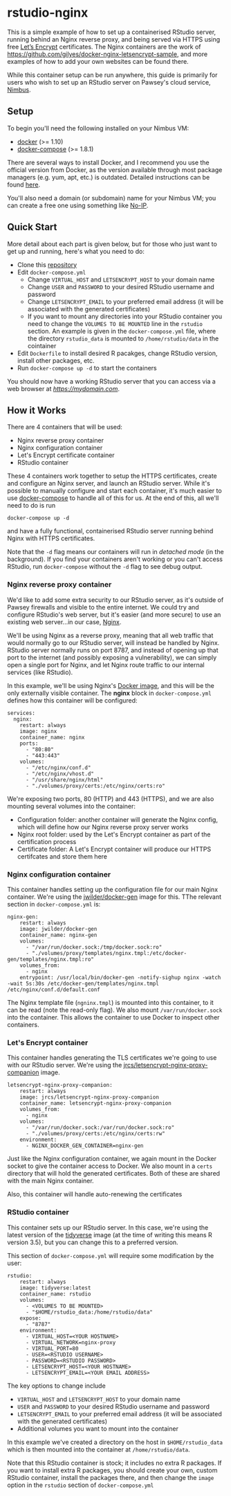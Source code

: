 # rstudio-nginx

This is a simple example of how to set up a containerised RStudio server, running behind an Nginx reverse proxy, and being served
via HTTPS using free [Let’s Encrypt](https://letsencrypt.org) certificates.  The Nginx containers are the work of https://github.com/gilyes/docker-nginx-letsencrypt-sample,
and more examples of how to add your own websites can be found there.

While this container setup can be run anywhere, this guide is primarily for users who wish to set up an RStudio server on Pawsey's cloud service, [Nimbus](https://www.pawsey.org.au/our-services/data/cloud-services/).

## Setup

To begin you'll need the following installed on your Nimbus VM:

* [docker](https://docs.docker.com/engine/installation/) (>= 1.10)
* [docker-compose](https://github.com/docker/compose/releases) (>= 1.8.1)

There are several ways to install Docker, and I recommend you use the official version from Docker, as the version available through most package managers (e.g. yum, apt, etc.) is outdated.  Detailed instructions can be found [here](https://docs.docker.com/install/linux/docker-ce/ubuntu/).

You'll also need a domain (or subdomain) name for your Nimbus VM; you can create a free one using something like [No-IP](www.noip.com).

## Quick Start

More detail about each part is given below, but for those who just want to get up and running, here's what you need to do:

* Clone this [repository](https://github.com/skjerven/rstudio-nginx)
* Edit `docker-compose.yml`
	* Change `VIRTUAL_HOST` and `LETSENCRYPT_HOST` to your domain name
	* Change `USER` and  `PASSWORD` to your desired RStudio username and password
	* Change `LETSENCRYPT_EMAIL` to your preferred email address (it will be associated with the generated certificates)
	* If you want to mount any directories into your RStudio container you need to change the `VOLUMES TO BE MOUNTED` line in the `rstudio` section.  An example is given in the `docker-compose.yml` file, where the directory `rstudio_data` is mounted to `/home/rstudio/data` in the cointainer
* Edit `Dockerfile` to install desired R pacakges, change RStudio version, install other packages, etc.
* Run `docker-compose up -d` to start the containers

You should now have a working RStudio server that you can access via a web browser at *https://mydomain.com*.
 

## How it Works

There are 4 containers that will be used:

* Nginx reverse proxy container
* Nginx configuration container
* Let's Encrypt certificate container
* RStudio container 

These 4 containers work together to setup the HTTPS certificates, create and configure an Nginx server, and launch an RStudio server.  While it's possible to manually configure and start each container, it's much easier to use [docker-compose](https://github.com/docker/compose) to handle all of this for us.  At the end of this, all we'll need to do is run 

`docker-compose up -d`

and have a fully functional, containerised RStudio server running behind Nginx with HTTPS certificates. 

Note that the `-d` flag means our containers will run in *detached mode* (in the background).  If you find your containers aren't working or you can't access RStudio, run `docker-compose` without the `-d` flag to see debug output.

### Nginx reverse proxy container

We'd like to add some extra security to our RStudio server, as it's outside of Pawsey firewalls and visible to the entire internet.  We could try and configure RStudio's web server, but it's easier (and more secure) to use an existing web server...in our case, [Nginx](www.nginx.com).

We'll be using Nginx as a reverse proxy, meaning that all web traffic that would normally go to our RStudio server, will instead be handled by Nginx.  RStudio server normally runs on port 8787, and instead of opening up that port to the internet (and possibly exposing a vulnerability), we can simply open a single port for Nginx, and let Nginx route traffic to our internal services (like RStudio).

In this example, we'll be using Nginx's [Docker image](https://hub.docker.com/_/nginx/), and this will be the only externally visible container.  The **nginx** block in `docker-compose.yml` defines how this container will be configured:

```
services:
  nginx:
    restart: always
    image: nginx
    container_name: nginx
    ports:
      - "80:80"
      - "443:443"
    volumes:
      - "/etc/nginx/conf.d"
      - "/etc/nginx/vhost.d"
      - "/usr/share/nginx/html"
      - "./volumes/proxy/certs:/etc/nginx/certs:ro"
```
We're exposing two ports, 80 (HTTP) and 443 (HTTPS), and we are also mounting several volumes into the container:

* Configuration folder: another container will generate the Nginx config, which will define how our Nginx reverse proxy server works
* Nginx root folder: used by the Let's Encrypt container as part of the certification process
* Certificate folder: A Let's Encrypt container will produce our HTTPS certifcates and store them here

### Nginx configuration container

This container handles setting up the configuration file for our main Nginx container.  We're using the [jwilder/docker-gen](https://hub.docker.com/r/jwilder/docker-gen) image for this.  TThe relevant section in `docker-compose.yml` is:

```
nginx-gen:
    restart: always
    image: jwilder/docker-gen
    container_name: nginx-gen
    volumes:
      - "/var/run/docker.sock:/tmp/docker.sock:ro"
      - "./volumes/proxy/templates/nginx.tmpl:/etc/docker-gen/templates/nginx.tmpl:ro"
    volumes_from:
      - nginx
    entrypoint: /usr/local/bin/docker-gen -notify-sighup nginx -watch -wait 5s:30s /etc/docker-gen/templates/nginx.tmpl /etc/nginx/conf.d/default.conf
```

The Nginx template file (`ngninx.tmpl`) is mounted into this container, to it can be read (note the read-only flag).  We also mount `/var/run/docker.sock` into the container.  This allows the container to use Docker to inspect other containers.

### Let's Encrypt container

This container handles generating the TLS certificates we're going to use with our RStudio server.  We're using the [jrcs/letsencrypt-nginx-proxy-companion](https://hub.docker.com/r/jrcs/letsencrypt-nginx-proxy-companion/) image.

```
letsencrypt-nginx-proxy-companion:
    restart: always
    image: jrcs/letsencrypt-nginx-proxy-companion
    container_name: letsencrypt-nginx-proxy-companion
    volumes_from:
      - nginx
    volumes:
      - "/var/run/docker.sock:/var/run/docker.sock:ro"
      - "./volumes/proxy/certs:/etc/nginx/certs:rw"
    environment:
      - NGINX_DOCKER_GEN_CONTAINER=nginx-gen
```

Just like the Nginx configuration container, we again mount in the Docker socket to give the container access to Docker.  We also mount in a `certs` directory that will hold the generated certificates.  Both of these are shared with the main Nginx container.

Also, this container will handle auto-renewing the certificates

### RStudio container

This container sets up our RStudio server.  In this case, we're using the latest version of the [tidyverse](https://hub.docker.com/r/rocker/tidyverse/) image (at the time of writing this means R version 3.5), but you can change this to a preferred version.

This section of `docker-compose.yml` will require some modification by the user:

```
rstudio:
    restart: always
    image: tidyverse:latest
    container_name: rstudio
    volumes:
      - <VOLUMES TO BE MOUNTED>
      - "$HOME/rstudio_data:/home/rstudio/data"
    expose:
      - "8787"
    environment:
      - VIRTUAL_HOST=<YOUR HOSTNAME>
      - VIRTUAL_NETWORK=nginx-proxy
      - VIRTUAL_PORT=80
      - USER=<RSTUDIO USERNAME>
      - PASSWORD=<RSTUDIO PASSWORD>
      - LETSENCRYPT_HOST=<YOUR HOSTNAME>
      - LETSENCRYPT_EMAIL=<YOUR EMAIL ADDRESS>
```
The key options to change include

* `VIRTUAL_HOST` and `LETSENCRYPT_HOST` to your domain name
* `USER` and  `PASSWORD` to your desired RStudio username and password
* `LETSENCRYPT_EMAIL` to your preferred email address (it will be associated with the generated certificates)
* Additional volumes you want to mount into the container

In this example we've created a directory on the host in `$HOME/rstudio_data` which is then mounted into the container at `/home/rstudio/data`.

Note that this RStudio container is stock; it includes no extra R packages.  If you want to install extra R packages, you should create your own, custom RStudio container, install the packages there, and then change the `image` option in the `rstudio` section of `docker-compose.yml`
